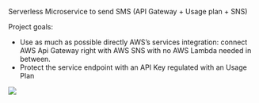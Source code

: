 Serverless Microservice to send SMS (API Gateway + Usage plan + SNS)

Project goals:
- Use as much as possible directly AWS’s services integration: connect AWS Api Gateway right with AWS SNS with no AWS Lambda needed in between.
- Protect the service endpoint with an API Key regulated with an Usage Plan


<img src="https://i.ibb.co/s1z7Fx6/micro-apigw-sns-sms.png">
